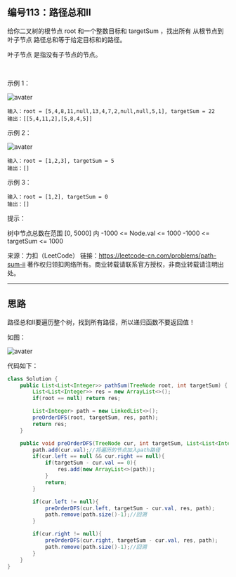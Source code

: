 ## 编号113：路径总和Ⅱ

给你二叉树的根节点 root 和一个整数目标和 targetSum ，找出所有 从根节点到叶子节点 路径总和等于给定目标和的路径。

叶子节点 是指没有子节点的节点。

 

示例 1：

![avater](https://assets.leetcode.com/uploads/2021/01/18/pathsumii1.jpg)
```
输入：root = [5,4,8,11,null,13,4,7,2,null,null,5,1], targetSum = 22
输出：[[5,4,11,2],[5,8,4,5]]
```
示例 2：

![avater](https://assets.leetcode.com/uploads/2021/01/18/pathsum2.jpg)
```
输入：root = [1,2,3], targetSum = 5
输出：[]
```
示例 3：
```
输入：root = [1,2], targetSum = 0
输出：[]
```
提示：

树中节点总数在范围 [0, 5000] 内
-1000 <= Node.val <= 1000
-1000 <= targetSum <= 1000

来源：力扣（LeetCode）
链接：https://leetcode-cn.com/problems/path-sum-ii
著作权归领扣网络所有。商业转载请联系官方授权，非商业转载请注明出处。

---
## 思路

路径总和II要遍历整个树，找到所有路径，所以递归函数不要返回值！

如图：

![avater](https://camo.githubusercontent.com/4cf59332f4ee49ed732cbb25c9d42c6d9611b67e48af9a2cc3e8ec98a126aded/68747470733a2f2f696d672d626c6f672e6373646e696d672e636e2f32303231303230333136303932323734352e706e67)

代码如下：

```java
class Solution {
    public List<List<Integer>> pathSum(TreeNode root, int targetSum) {
        List<List<Integer>> res = new ArrayList<>();
        if(root == null) return res;

        List<Integer> path = new LinkedList<>();
        preOrderDFS(root, targetSum, res, path);
        return res;
    }

    public void preOrderDFS(TreeNode cur, int targetSum, List<List<Integer>> res,List<Integer> path){
        path.add(cur.val);//将遍历的节点加入path路径
        if(cur.left == null && cur.right == null){
            if(targetSum - cur.val == 0){
                res.add(new ArrayList<>(path));
            }
            return;
        }

        if(cur.left != null){
            preOrderDFS(cur.left, targetSum - cur.val, res, path);
            path.remove(path.size()-1);//回溯
        }

        if(cur.right != null){
            preOrderDFS(cur.right, targetSum - cur.val, res, path);
            path.remove(path.size()-1);//回溯
        }
    }
}
```